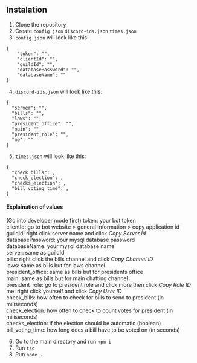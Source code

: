 ## Instalation

1. Clone the repository
2. Create `config.json` `discord-ids.json` `times.json`
3. `config.json` will look like this:  
```
{
    "token": "",
    "clientId": "",
    "guildId": "",
    "databasePassword": "",
    "databaseName": ""
}
```
4. `discord-ids.json` will look like this:  
```
{
  "server": "",
  "bills": "",
  "laws": "",
  "president_office": "",
  "main": "",
  "president_role": "",
  "me": ""
}
```
5. `times.json` will look like this:
```
{
  "check_bills": ,
  "check_election": ,
  "checks_election": ,
  "bill_voting_time": ,
}
```
#### Explaination of values
(Go into developer mode first)
token: your bot token  
clientId: go to bot website > general information > copy application id  
guildId: right click server name and click _Copy Server Id_  
databasePassword: your mysql database password  
databaseName: your mysql database name  
server: same as guildId  
bills: right click the bills channel and click _Copy Channel ID_  
laws: same as bills but for laws channel  
president_office: same as bills but for presidents office  
main: same as bills but for main chatting channel  
president_role: go to president role and click more then click _Copy Role ID_  
me: right click yourself and click _Copy User ID_  
check_bills: how often to check for bills to send to president (in miliseconds)  
check_election: how often to check to count votes for president (in miliseconds)  
checks_election: if the election should be automatic (boolean)  
bill_voting_time: how long does a bill have to be voted on (in seconds)  

6. Go to the main directory and run `npm i`  
7. Run `tsc`
8. Run `node .`

